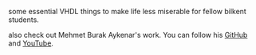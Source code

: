 some essential VHDL things to make life less miserable for fellow bilkent students.

also check out Mehmet Burak Aykenar's work. You can follow his [GitHub](https://github.com/mbaykenar) and [YouTube](https://www.youtube.com/@mehmetburakaykenar).
